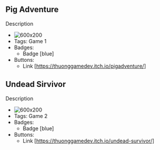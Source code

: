 ## Pig Adventure
Description
- ![600x200](/assets/game_1.jpg)
- Tags: Game 1
- Badges:
  - Badge [blue]
- Buttons:
  - Link [https://thuonggamedev.itch.io/pigadventure/]

## Undead Sirvivor
Description
- ![600x200](/assets/game_2.jpg)
- Tags: Game 2
- Badges:
  - Badge [blue]
- Buttons:
  - Link [https://thuonggamedev.itch.io/undead-survivor/]

